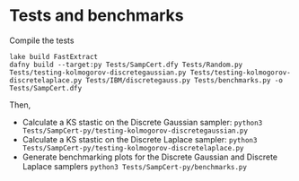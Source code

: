 # Tests and benchmarks

Compile the tests
```
lake build FastExtract
dafny build --target:py Tests/SampCert.dfy Tests/Random.py Tests/testing-kolmogorov-discretegaussian.py Tests/testing-kolmogorov-discretelaplace.py Tests/IBM/discretegauss.py Tests/benchmarks.py -o Tests/SampCert.dfy
```

Then, 
- Calculate a KS stastic on the Discrete Gaussian sampler: 
	```python3 Tests/SampCert-py/testing-kolmogorov-discretegaussian.py```
- Calculate a KS stastic on the Discrete Laplace sampler: 
	```python3 Tests/SampCert-py/testing-kolmogorov-discretelaplace.py```
- Generate benchmarking plots for the Discrete Gaussian and Discrete Laplace samplers
	```python3 Tests/SampCert-py/benchmarks.py```
